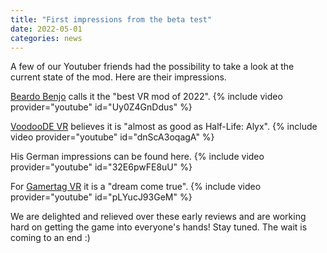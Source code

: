 ```yaml
---
title: "First impressions from the beta test"
date: 2022-05-01
categories: news
---
```


A few of our Youtuber friends had the possibility to take a look at the current
state of the mod. Here are their impressions.

[Beardo Benjo](https://www.youtube.com/channel/UCSzUG-hFZgaKpYA6w2WS8sQ)
calls it the "best VR mod of 2022".
{% include video provider="youtube" id="Uy0Z4GnDdus" %}

[VoodooDE VR](https://www.youtube.com/channel/UCMD-DgpQ4W27Hd7hs3UXH-Q)
believes it is "almost as good as Half-Life: Alyx".
{% include video provider="youtube" id="dnScA3oqagA" %}

His German impressions can be found here.
{% include video provider="youtube" id="32E6pwFE8uU" %}

For [Gamertag VR](https://www.youtube.com/channel/UCnrAvt4i_2WV3yEKWyEUMlg)
it is a "dream come true".
{% include video provider="youtube" id="pLYucJ93GeM" %}

We are delighted and relieved over these early reviews and are working hard on
getting the game into everyone's hands! Stay tuned. The wait is coming to an end :)

